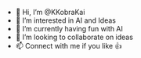 - 👋 Hi, I’m @KKobraKai
- 👀 I’m interested in AI and Ideas
- 🌱 I’m currently having fun with AI
- 💞️ I’m looking to collaborate on ideas
- 📫 Connect with me if you like 👍 

<!---
KKobraKai/KKobraKai is a ✨ special ✨ repository because its `README.md` (this file) appears on your GitHub profile.
You can click the Preview link to take a look at your changes.
--->
